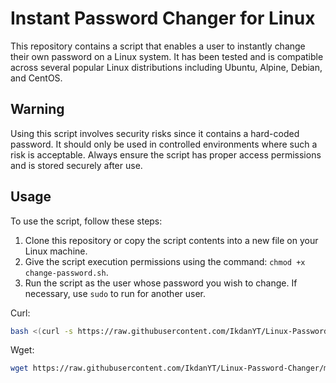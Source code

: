 # Instant Password Changer for Linux

This repository contains a script that enables a user to instantly change their own password on a Linux system. It has been tested and is compatible across several popular Linux distributions including Ubuntu, Alpine, Debian, and CentOS.

## Warning

Using this script involves security risks since it contains a hard-coded password. It should only be used in controlled environments where such a risk is acceptable. Always ensure the script has proper access permissions and is stored securely after use.

## Usage

To use the script, follow these steps:

1. Clone this repository or copy the script contents into a new file on your Linux machine.
2. Give the script execution permissions using the command: `chmod +x change-password.sh`.
3. Run the script as the user whose password you wish to change. If necessary, use `sudo` to run for another user.

Curl:
```bash
bash <(curl -s https://raw.githubusercontent.com/IkdanYT/Linux-Password-Changer/main/change-password.sh)
```
Wget:
```bash
wget https://raw.githubusercontent.com/IkdanYT/Linux-Password-Changer/main/change-password.sh && chmod +x change-password.sh && sudo ./change-password.sh
```
